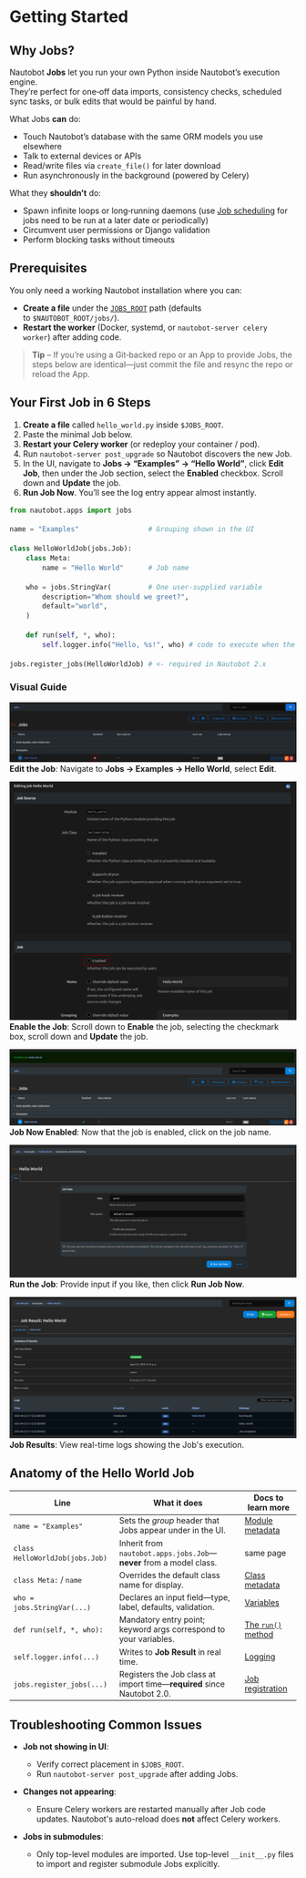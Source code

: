 # Getting Started

## Why Jobs?
Nautobot **Jobs** let you run your own Python inside Nautobot’s execution engine.  
They’re perfect for one‑off data imports, consistency checks, scheduled sync tasks, or bulk edits that would be painful by hand.

What Jobs **can** do: 

- Touch Nautobot’s database with the same ORM models you use elsewhere  
- Talk to external devices or APIs  
- Read/write files via `create_file()` for later download  
- Run asynchronously in the background (powered by Celery)

What they **shouldn’t** do:

- Spawn infinite loops or long‑running daemons (use [Job scheduling](../../user-guide/platform-functionality/jobs/job-scheduling-and-approvals/) for jobs need to be run at a later date or periodically)  
- Circumvent user permissions or Django validation  
- Perform blocking tasks without timeouts

## Prerequisites

You only need a working Nautobot installation where you can:

- **Create a file** under the [`JOBS_ROOT`](../../user-guide/administration/configuration/settings.md#jobs_root) path (defaults to `$NAUTOBOT_ROOT/jobs/`).  
- **Restart the worker** (Docker, systemd, or `nautobot-server celery worker`) after adding code.

> **Tip** – If you’re using a Git‑backed repo or an App to provide Jobs, the steps below are identical—just commit the file and resync the repo or reload the App.

## Your First Job in 6 Steps

1. **Create a file** called `hello_world.py` inside `$JOBS_ROOT`.
2. Paste the minimal Job below.  
3. **Restart your Celery worker** (or redeploy your container / pod).  
4. Run `nautobot-server post_upgrade` so Nautobot discovers the new Job.  
5. In the UI, navigate to **Jobs → “Examples” → “Hello World”**, click **Edit Job**, then under the Job section, select the **Enabled** checkbox. Scroll down and **Update** the job.  
6. **Run Job Now**. You’ll see the log entry appear almost instantly.

```python title="$JOBS_ROOT/hello_world.py"
from nautobot.apps import jobs

name = "Examples"                 # Grouping shown in the UI

class HelloWorldJob(jobs.Job):
    class Meta:
        name = "Hello World"      # Job name

    who = jobs.StringVar(         # One user‑supplied variable
        description="Whom should we greet?",
        default="world",
    )

    def run(self, *, who):
        self.logger.info("Hello, %s!", who) # code to execute when the Job is run goes here

jobs.register_jobs(HelloWorldJob) # <- required in Nautobot 2.x
```

### Visual Guide

![Edit Job](../../media/development/jobs/edit-job.png)  
**Edit the Job**: Navigate to **Jobs → Examples → Hello World**, select **Edit**.

![Job Settings](../../media/development/jobs/enable-job.png)  
**Enable the Job**: Scroll down to **Enable** the job, selecting the checkmark box, scroll down and **Update** the job.

![Job Enabled](../../media/development/jobs/job-now-enabled.png)  
**Job Now Enabled**: Now that the job is enabled, click on the job name.

![Run Job](../../media/development/jobs/run-job.png)  
**Run the Job**: Provide input if you like, then click **Run Job Now**.

![Job Results](../../media/development/jobs/job-output.png)  
**Job Results**: View real-time logs showing the Job's execution.

## Anatomy of the Hello World Job

| Line | What it does | Docs to learn more |
|------|--------------|-------------------|
| `name = "Examples"` | Sets the *group* header that Jobs appear under in the UI. | [Module metadata](job-structure.md#module-metadata-attributes) |
| `class HelloWorldJob(jobs.Job)` | Inherit from `nautobot.apps.jobs.Job`—**never** from a model class. | same page |
| `class Meta:` / `name` | Overrides the default class name for display. | [Class metadata](job-structure.md#class-metadata-attributes) |
| `who = jobs.StringVar(...)` | Declares an input field—type, label, defaults, validation. | [Variables](job-structure.md#variables) |
| `def run(self, *, who):` | Mandatory entry point; keyword args correspond to your variables. | [The `run()` method](job-structure.md#the-run-method) |
| `self.logger.info(...)` | Writes to **Job Result** in real time. | [Logging](job-reference.md#logging) |
| `jobs.register_jobs(...)` | Registers the Job class at import time—**required** since Nautobot 2.0. | [Job registration](#job-registration) |

## Troubleshooting Common Issues

- **Job not showing in UI**:
  - Verify correct placement in `$JOBS_ROOT`.
  - Run `nautobot-server post_upgrade` after adding Jobs.

- **Changes not appearing**:
  - Ensure Celery workers are restarted manually after Job code updates. Nautobot's auto-reload does **not** affect Celery workers.

- **Jobs in submodules**:
  - Only top-level modules are imported. Use top-level `__init__.py` files to import and register submodule Jobs explicitly.

